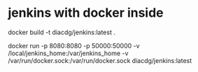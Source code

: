 # jenkins with docker inside

docker build -t diacdg/jenkins:latest .

docker run  -p 8080:8080 -p 50000:50000 -v /local/jenkins_home:/var/jenkins_home -v /var/run/docker.sock:/var/run/docker.sock diacdg/jenkins:latest

